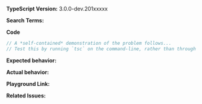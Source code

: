 <!-- 🚨 STOP 🚨 𝗦𝗧𝗢𝗣 🚨 𝑺𝑻𝑶𝑷 🚨 -->
<!--
Half of all issues filed here are duplicates, answered in the FAQ, or not appropriate for the bug tracker.

Please help us by doing the following steps before logging an issue:
  * Search: https://github.com/Microsoft/TypeScript/search?type=Issues
  * Read the CONTRIBUTING guidelines: https://github.com/Microsoft/TypeScript/blob/master/CONTRIBUTING.md
  * Read the FAQ: https://github.com/Microsoft/TypeScript/wiki/FAQ
-->

<!-- If you have a QUESTION:
   THIS IS NOT A FORUM FOR QUESTIONS.
   Ask questions at http://stackoverflow.com/questions/tagged/typescript
    or https://gitter.im/Microsoft/TypeScript
-->

<!-- If you have a SUGGESTION:
  Most suggestion reports are duplicates, please search extra hard before logging a new suggestion.
  See https://github.com/Microsoft/TypeScript-wiki/blob/master/Writing-Good-Design-Proposals.md
-->

<!-- If you have a BUG:
  Please fill in the *entire* template below.
-->

<!-- Please try to reproduce the issue with `typescript@next`. It may have already been fixed. -->
**TypeScript Version:**  3.0.0-dev.201xxxxx

<!-- Search terms you tried before logging this (so others can find this issue more easily) -->
**Search Terms:** 

**Code**

```ts
// A *self-contained* demonstration of the problem follows...
// Test this by running `tsc` on the command-line, rather than through another build tool such as Gulp, Webpack, etc.
```

**Expected behavior:**

**Actual behavior:**

**Playground Link:** <!-- A link to a TypeScript Playground "Share" link which demonstrates this behavior --> 

**Related Issues:**
